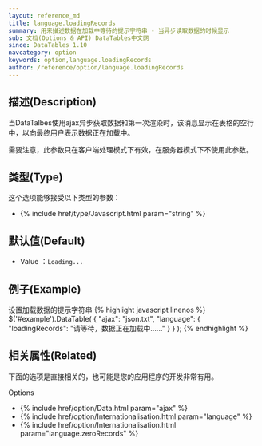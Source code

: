 ```yaml
---
layout: reference_md
title: language.loadingRecords
summary: 用来描述数据在加载中等待的提示字符串 - 当异步读取数据的时候显示
sub: 文档(Options & API) DataTables中文网
since: DataTables 1.10
navcategory: option
keywords: option,language.loadingRecords
author: /reference/option/language.loadingRecords
---
```


## 描述(Description)

当DataTalbes使用ajax异步获取数据和第一次渲染时，该消息显示在表格的空行中，以向最终用户表示数据正在加载中。

需要注意，此参数只在客户端处理模式下有效，在服务器模式下不使用此参数。

## 类型(Type)
这个选项能够接受以下类型的参数：

- {% include href/type/Javascript.html param="string" %}

## 默认值(Default)
- Value ：`Loading...`

 
## 例子(Example)

设置加载数据的提示字符串
{% highlight javascript linenos %}
$('#example').DataTable( {
 "ajax": "json.txt",
  "language": {
       "loadingRecords": "请等待，数据正在加载中......"
    }
} );
{% endhighlight %}


## 相关属性(Related)
下面的选项是直接相关的，也可能是您的应用程序的开发非常有用。

Options

- {% include href/option/Data.html param="ajax" %}
- {% include href/option/Internationalisation.html param="language" %}
- {% include href/option/Internationalisation.html param="language.zeroRecords" %}